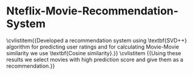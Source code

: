# Nteflix-Movie-Recommendation-System

\cvlistitem{{Developed a recommendation system using \textbf{SVD++} algorithm for predicting user ratings and for calculating
Movie-Movie similarity we use \textbf{Cosine similarity}.}}
\cvlistitem {{Using these results we select movies with high prediction score and give them as a recommendation.}}
